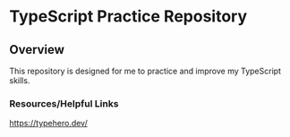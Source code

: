 # TypeScript Practice Repository

## Overview

This repository is designed for me to practice and improve my TypeScript skills.

### Resources/Helpful Links

https://typehero.dev/
